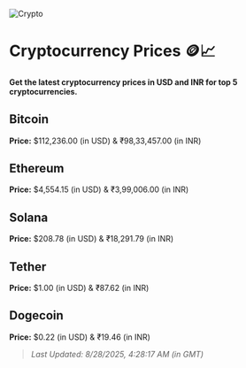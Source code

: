 
![Crypto](https://www.techguide.com.au/wp-content/uploads/2020/11/crypto3.jpeg)

# Cryptocurrency Prices 🪙📈

#### Get the latest cryptocurrency prices in USD and INR for top 5 cryptocurrencies.

## Bitcoin

**Price:** $112,236.00 (in USD) & ₹98,33,457.00 (in INR)

## Ethereum

**Price:** $4,554.15 (in USD) & ₹3,99,006.00 (in INR)

## Solana

**Price:** $208.78 (in USD) & ₹18,291.79 (in INR)

## Tether

**Price:** $1.00 (in USD) & ₹87.62 (in INR)

## Dogecoin

**Price:** $0.22 (in USD) & ₹19.46 (in INR)

> _Last Updated: 8/28/2025, 4:28:17 AM (in GMT)_
